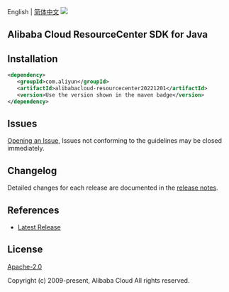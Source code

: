 English | [简体中文](README-CN.md)
![](https://aliyunsdk-pages.alicdn.com/icons/AlibabaCloud.svg)

## Alibaba Cloud ResourceCenter SDK for Java

## Installation

```xml
<dependency>
   <groupId>com.aliyun</groupId>
   <artifactId>alibabacloud-resourcecenter20221201</artifactId>
   <version>Use the version shown in the maven badge</version>
</dependency>
```

## Issues
[Opening an Issue](https://github.com/aliyun/alibabacloud-java-async-sdk/issues/new), Issues not conforming to the guidelines may be closed immediately.

## Changelog
Detailed changes for each release are documented in the [release notes](./ChangeLog.txt).

## References
* [Latest Release](https://github.com/aliyun/alibabacloud-async-java-sdk/)

## License
[Apache-2.0](http://www.apache.org/licenses/LICENSE-2.0)

Copyright (c) 2009-present, Alibaba Cloud All rights reserved.